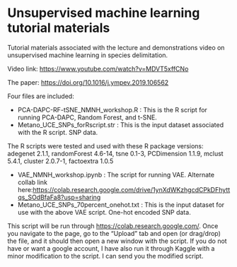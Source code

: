 # Unsupervised machine learning tutorial materials
Tutorial materials associated with the lecture and demonstrations video on unsupervised machine learning in species delimitation.

Video link: https://www.youtube.com/watch?v=MDVT5xffCNo

The paper: https://doi.org/10.1016/j.ympev.2019.106562


Four files are included:

- PCA-DAPC-RF-tSNE_NMNH_workshop.R : This is the R script for running PCA-DAPC, Random Forest, and t-SNE.
- Metano_UCE_SNPs_forRscript.str : This is the input dataset associated with the R script. SNP data.

The R scripts were tested and used with these R package versions:
adegenet 2.1.1, 
randomForest 4.6-14,
tsne 0.1-3,
PCDimension 1.1.9,
mclust 5.4.1,
cluster 2.0.7-1,
factoextra 1.0.5

- VAE_NMNH_workshop.ipynb : The script for running VAE. Alternate collab link here:https://colab.research.google.com/drive/1ynXdWKzhgcdCPkDFhyttqs_SOdBfaFa8?usp=sharing
- Metano_UCE_SNPs_70percent_onehot.txt : This is the input dataset for use with the above VAE script. One-hot encoded SNP data.

This script will be run through https://colab.research.google.com/. Once you navigate to the page, go to the “Upload” tab and open (or drag/drop) the file, and it should then open a new window with the script. If you do not have or want a google account, I have also run it through Kaggle with a minor modification to the script. I can send you the modified script.
